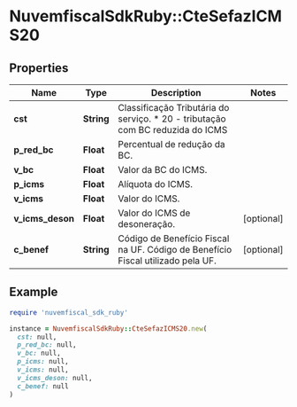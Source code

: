# NuvemfiscalSdkRuby::CteSefazICMS20

## Properties

| Name | Type | Description | Notes |
| ---- | ---- | ----------- | ----- |
| **cst** | **String** | Classificação Tributária do serviço.  * 20 - tributação com BC reduzida do ICMS |  |
| **p_red_bc** | **Float** | Percentual de redução da BC. |  |
| **v_bc** | **Float** | Valor da BC do ICMS. |  |
| **p_icms** | **Float** | Alíquota do ICMS. |  |
| **v_icms** | **Float** | Valor do ICMS. |  |
| **v_icms_deson** | **Float** | Valor do ICMS de desoneração. | [optional] |
| **c_benef** | **String** | Código de Benefício Fiscal na UF.  Código de Benefício Fiscal utilizado pela UF. | [optional] |

## Example

```ruby
require 'nuvemfiscal_sdk_ruby'

instance = NuvemfiscalSdkRuby::CteSefazICMS20.new(
  cst: null,
  p_red_bc: null,
  v_bc: null,
  p_icms: null,
  v_icms: null,
  v_icms_deson: null,
  c_benef: null
)
```


